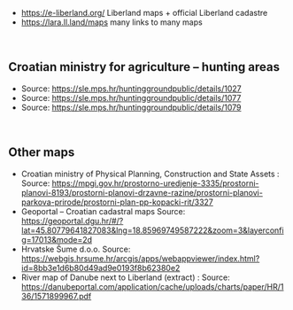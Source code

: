 
* https://e-liberland.org/ Liberland maps + official Liberland cadastre
* https://lara.ll.land/maps many links to many maps
<br>

Croatian ministry for agriculture – hunting areas
-------------------------------------------------
* Source: https://sle.mps.hr/huntinggroundpublic/details/1027
* Source: https://sle.mps.hr/huntinggroundpublic/details/1077
* Source: https://sle.mps.hr/huntinggroundpublic/details/1079
<br>

Other maps
----------
* Croatian ministry of Physical Planning, Construction and State Assets : Source: https://mpgi.gov.hr/prostorno-uredjenje-3335/prostorni-planovi-8193/prostorni-planovi-drzavne-razine/prostorni-planovi-parkova-prirode/prostorni-plan-pp-kopacki-rit/3327
* Geoportal – Croatian cadastral maps Source: https://geoportal.dgu.hr/#/?lat=45.80779641827083&lng=18.85969749587222&zoom=3&layerconfig=17013&mode=2d
* Hrvatske Šume d.o.o. Source: https://webgis.hrsume.hr/arcgis/apps/webappviewer/index.html?id=8bb3e1d6b80d49ad9e0193f8b62380e2
* River map of Danube next to Liberland (extract) : Source: https://danubeportal.com/application/cache/uploads/charts/paper/HR/136/1571899967.pdf
<br>

